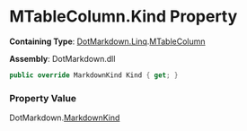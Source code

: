 # MTableColumn\.Kind Property

**Containing Type**: [DotMarkdown.Linq](../../README.md)\.[MTableColumn](../README.md)

**Assembly**: DotMarkdown\.dll

```csharp
public override MarkdownKind Kind { get; }
```

### Property Value

DotMarkdown\.[MarkdownKind](../../../MarkdownKind/README.md)

